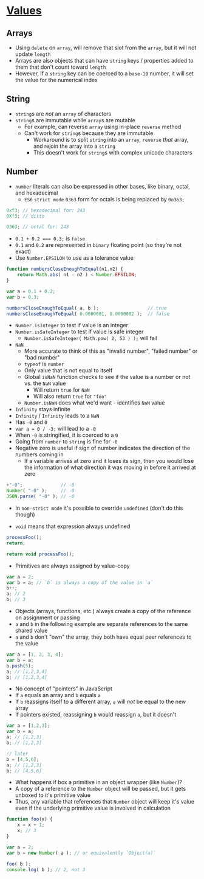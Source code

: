 # [Values](https://github.com/getify/You-Dont-Know-JS/blob/master/types%20%26%20grammar/ch2.md)

## Arrays

* Using `delete` on `array`, will remove that slot from the `array`, but it will not update `length`
* Arrays are also objects that can have `string` keys / properties added to them that don't count toward `length`
* However, if a `string` key can be coerced to a `base-10` number, it will set the value for the numerical index

## String

* `string`s are *not* an `array` of characters
* `string`s are immutable while `array`s are mutable
  * For example, can reverse `array` using in-place `reverse` method
  * Can't work for `string`s because they are immutable
    * Workaround is to split `string` into an `array`, `reverse` *that* array, and rejoin the array into a `string`
    * This doesn't work for `string`s with complex unicode characters

## Number

* `number` literals can also be expressed in other bases, like binary, octal, and hexadecimal
  * `ES6` `strict mode` `0363` form for octals is being replaced by `0o363;`

```javascript
0xf3; // hexadecimal for: 243
0Xf3; // ditto

0363; // octal for: 243
```

* `0.1 + 0.2 === 0.3;` is `false`
* `0.1` and `0.2` are represented in `binary` floating point (so they're not exact)
* Use `Number.EPSILON` to use as a tolerance value

```javascript
function numbersCloseEnoughToEqual(n1,n2) {
	return Math.abs( n1 - n2 ) < Number.EPSILON;
}

var a = 0.1 + 0.2;
var b = 0.3;

numbersCloseEnoughToEqual( a, b );					// true
numbersCloseEnoughToEqual( 0.0000001, 0.0000002 );	// false
```

* `Number.isInteger` to test if value is an integer
* `Number.isSafeInteger` to test if value is safe integer
  * `Number.isSafeInteger( Math.pow( 2, 53 ) );` will fail
* `NaN`
  * More accurate to think of this as "invalid number", "failed number" or "bad number"
  * `typeof` is `number`
  * Only value that is not equal to itself
  * Global `isNaN` function checks to see if the value is a number or not vs. the `NaN` value
    * Will return `true` for `NaN`
    * Will also return `true` for `"foo"`
  * `Number.isNaN` does what we'd want - identifies `NaN` value
* `Infinity` stays infinite
* `Infinity` / `Infinity` leads to a `NaN`
* Has `-0` and `0`
* `var a = 0 / -3;` will lead to a `-0`
* When `-0` is stringified, it is coerced to a `0`
* Going from `number` to `string` is fine for `-0`
* Negative zero is useful if sign of number indicates the direction of the numbers coming in
  * If a variable arrives at zero and it loses its sign, then you would lose the information of what direction it was moving in before it arrived at zero

```javascript
+"-0";				// -0
Number( "-0" );		// -0
JSON.parse( "-0" );	// -0
```

* In `non-strict mode` it's possible to override `undefined` (don't do this though)

* `void` means that expression always undefined

```javascript
processFoo();
return;

return void processFoo();
```

* Primitives are always assigned by value-copy

```javascript
var a = 2;
var b = a; // `b` is always a copy of the value in `a`
b++;
a; // 2
b; // 3
```

* Objects (arrays, functions, etc.) always create a copy of the reference on assignment or passing
* `a` and `b` in the following example are separate references to the same shared value
* `a` and `b` don't "own" the array, they both have equal peer references to the value

```javascript
var a = [1, 2, 3, 4];
var b = a;
b.push(5);
a; // [1,2,3,4]
b; // [1,2,3,4]
```

* No concept of "pointers" in JavaScript
* If `a` equals an array and `b` equals `a`
* If `b` reassigns itself to a different array, `a` will *not* be equal to the new array
* If pointers existed, reassigning `b` would reassign `a`, but it doesn't

```javascript
var a = [1,2,3];
var b = a;
a; // [1,2,3]
b; // [1,2,3]

// later
b = [4,5,6];
a; // [1,2,3]
b; // [4,5,6]
```

* What happens if box a primitive in an object wrapper (like `Number`)?
* A copy of a reference to the `Number` object will be passed, but it gets unboxed to it's primitive value
* Thus, any variable that references that `Number` object will keep it's value even if the underlying primitive value is involved in calculation

```javascript
function foo(x) {
	x = x + 1;
	x; // 3
}

var a = 2;
var b = new Number( a ); // or equivalently `Object(a)`

foo( b );
console.log( b ); // 2, not 3
```
